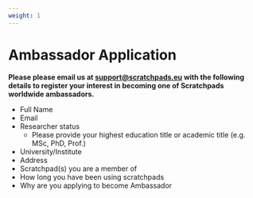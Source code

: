 ```yaml
---
weight: 1
---
```


# Ambassador Application

**Please please email us at [support@scratchpads.eu](mailto:support@scratchpads.eu) with the following details to register your interest in becoming one of Scratchpads worldwide ambassadors.**

 - Full Name
 - Email
 - Researcher status
   - Please provide your highest education title or academic title (e.g. MSc, PhD, Prof.)
 - University/Institute
 - Address
 - Scratchpad(s) you are a member of
 - How long you have been using scratchpads
 - Why are you applying to become Ambassador